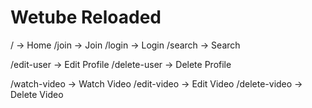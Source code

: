 # Wetube Reloaded

/ -> Home
/join -> Join
/login -> Login
/search -> Search

/edit-user -> Edit Profile
/delete-user -> Delete Profile

/watch-video -> Watch Video
/edit-video -> Edit Video
/delete-video -> Delete Video
